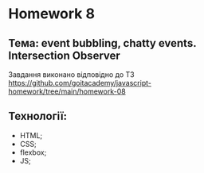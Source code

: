 # Homework 8
## Тема: event bubbling, сhatty events. Intersection Observer

Завдання виконано відповідно до ТЗ https://github.com/goitacademy/javascript-homework/tree/main/homework-08

## Технології:
- HTML;
- CSS;
- flexbox;
- JS;
